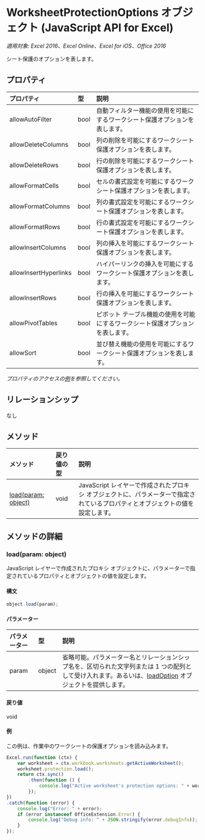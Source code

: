 ﻿# WorksheetProtectionOptions オブジェクト (JavaScript API for Excel)

_適用対象: Excel 2016、Excel Online、Excel for iOS、Office 2016_

シート保護のオプションを表します。

## プロパティ

| プロパティ     | 型   |説明
|:---------------|:--------|:----------|
|allowAutoFilter|bool|自動フィルター機能の使用を可能にするワークシート保護オプションを表します。|
|allowDeleteColumns|bool|列の削除を可能にするワークシート保護オプションを表します。|
|allowDeleteRows|bool|行の削除を可能にするワークシート保護オプションを表します。|
|allowFormatCells|bool|セルの書式設定を可能にするワークシート保護オプションを表します。|
|allowFormatColumns|bool|列の書式設定を可能にするワークシート保護オプションを表します。|
|allowFormatRows|bool|行の書式設定を可能にするワークシート保護オプションを表します。|
|allowInsertColumns|bool|列の挿入を可能にするワークシート保護オプションを表します。|
|allowInsertHyperlinks|bool|ハイパーリンクの挿入を可能にするワークシート保護オプションを表します。|
|allowInsertRows|bool|行の挿入を可能にするワークシート保護オプションを表します。|
|allowPivotTables|bool|ピボット テーブル機能の使用を可能にするワークシート保護オプションを表します。|
|allowSort|bool|並び替え機能の使用を可能にするワークシート保護オプションを表します。|

_プロパティのアクセスの[例](#例)を参照してください。_

## リレーションシップ
なし


## メソッド

| メソッド           | 戻り値の型    |説明|
|:---------------|:--------|:----------|
|[load(param: object)](#loadparam-object)|void|JavaScript レイヤーで作成されたプロキシ オブジェクトに、パラメーターで指定されているプロパティとオブジェクトの値を設定します。|

## メソッドの詳細


### load(param: object)
JavaScript レイヤーで作成されたプロキシ オブジェクトに、パラメーターで指定されているプロパティとオブジェクトの値を設定します。

#### 構文
```js
object.load(param);
```

#### パラメーター
| パラメーター    | 型   |説明|
|:---------------|:--------|:----------|
|param|object|省略可能。パラメーター名とリレーションシップ名を、区切られた文字列または 1 つの配列として受け入れます。あるいは、[loadOption](loadoption.md) オブジェクトを提供します。|

#### 戻り値
void

#### 例
この例は、作業中のワークシートの保護オプションを読み込みます。
```js
Excel.run(function (ctx) {
    var worksheet = ctx.workbook.worksheets.getActiveWorksheet();
    worksheet.protection.load();            
    return ctx.sync()
        .then(function () {
            console.log("Active worksheet's protection options: " + worksheet.protection.options);
        });
})
.catch(function (error) {
    console.log("Error: " + error);
    if (error instanceof OfficeExtension.Error) {
        console.log("Debug info: " + JSON.stringify(error.debugInfo));
    }
});
```
